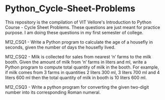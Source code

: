 # Python_Cycle-Sheet-Problems
This repository is the compilation of VIT Vellore's Introduction to Python Course - Cycle Sheet Problems. These questions are just meant for practice purpose. I am doing these questions in my first semester of college.

M12_CSQ1 - Write a Python program to calculate the age of a housefly in seconds, given the number of days the housefly lived.

M12_CSQ2 - Milk is collected for sales from nearest ‘n’ farms to the milk booth. Given the amount of milk from ‘n’ farms in liters and ml, write a Python program to compute total quantity of milk in the booth. For example, if milk comes from 3 farms in quantities 2 liters 300 ml, 3 liters 700 ml and 4 liters
600 ml then the total quantity of milk in booth is 10 liters 600 ml.

M12_CSQ3 - Write a python program for converting the given two-digit number into its corresponding Roman numeral.
